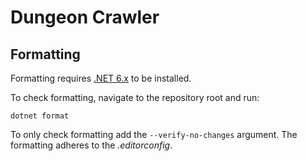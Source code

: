 # Dungeon Crawler

## Formatting

Formatting requires [.NET 6.x](https://dotnet.microsoft.com/en-us/download/dotnet/6.0) to be installed.

To check formatting, navigate to the repository root and run:

```console
dotnet format
```

To only check formatting add the `--verify-no-changes` argument. The formatting adheres to the _.editorconfig_.
